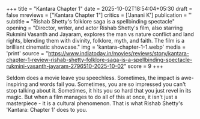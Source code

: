 +++
title = "Kantara Chapter 1"
date = 2025-10-02T18:54:04+05:30
draft = false
mreviews = ["Kantara Chapter 1"]
critics = ['Janani K']
publication = ''
subtitle = "Rishab Shetty's folklore saga is a spellbinding spectacle"
opening = "Director, writer, and actor Rishab Shetty's film, also starring Rukmini Vasanth and Jayaram, explores the man vs nature conflict and land rights, blending them with divinity, folklore, myth, and faith. The film is a brilliant cinematic showcase."
img = 'kantara-chapter-1-1.webp'
media = 'print'
source = "https://www.indiatoday.in/movies/reviews/story/kantara-chapter-1-review-rishab-shetty-folklore-saga-is-a-spellbinding-spectacle-rukmini-vasanth-jayaram-2796510-2025-10-02"
score = 9
+++

Seldom does a movie leave you speechless. Sometimes, the impact is awe-inspiring and words fail you. Sometimes, you are so impressed you can't stop talking about it. Sometimes, it hits you so hard that you just revel in its magic. But when a film manages to do all of this at once, it isn't just a masterpiece - it is a cultural phenomenon. That is what Rishab Shetty's 'Kantara: Chapter 1' does to you.
